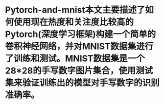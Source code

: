 # Pytorch-and-mnist本文主要描述了如何使用现在热度和关注度比较高的Pytorch(深度学习框架)构建一个简单的卷积神经网络，并对MNIST数据集进行了训练和测试。MNIST数据集是一个28*28的手写数字图片集合，使用测试集来验证训练出的模型对手写数字的识别准确率。
